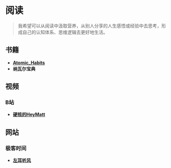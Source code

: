 # 阅读                                                                                                                                                                                                           

> 我希望可以从阅读中汲取营养，从别人分享的人生感悟或经验中去思考，形成自己的认知体系、思维逻辑去更好地生活。

## 书籍

- **[Atomic_Habits](Books/Atomic_Habits )**
- **纳瓦尔宝典**

## 视频

### B站

- **[硬核的HeyMatt](Videos/Bilibili/Bilibili_Up_HeyMatt)**

  

## 网站

### 极客时间

- **[左耳听风](Websites/Time_geekbang/CoolShell)**

